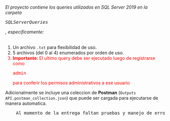 <h6>El proyecto contiene los queries utilizados en SQL Server 2019 en la carpeta <pre>SQLServerQueries</pre>, especificamente:</h6>
<ol>
	<li>Un archivo <code>.txt</code> para flexibilidad de uso.</li>
	<li>5 archivos (del 0 al 4) enumerados por orden de uso.</li>
	<li style="color:red;"><b>Importante: </b>El ultimo query debe ser ejecutado luego de registrarse como <pre>admin</pre> para conferir los permisos administrativos a ese usuario</li>
</ol>
Adicionalmente se incluye una coleccion de <b>Postman</b> (<code>Outputs API.postman_collection.json</code>) que puede ser cargada para ejecutarse de manera automatica.
<pre>
	Al momento de la entrega faltan pruebas y manejo de errores. Metodos fuera de la coleccion pueden no estar propiamente manejados o causar errores.
</pre>
